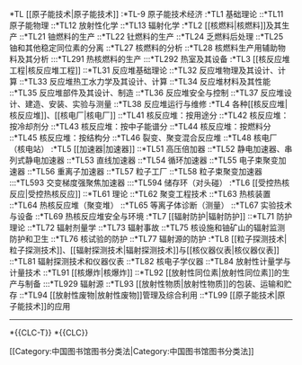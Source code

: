 *TL [[原子能技术|原子能技术]]
:*TL-9 原子能技术经济
:*TL1 基础理论
::*TL11 原子能物理
::*TL12 放射性化学
::*TL13 辐射化学
:*TL2 [[核燃料|核燃料]]及其生产
::*TL21 铀燃料的生产
::*TL22 钍燃料的生产
::*TL24 乏燃料后处理
::*TL25 铀和其他稳定同位素的分离
::*TL27 核燃料的分析
::*TL28 核燃料生产用辅助物料及其分析
:::*TL291 热核燃料的生产
:::*TL292 热室及其设备
:*TL3 [[核反应堆工程|核反应堆工程]]
::*TL31 反应堆基础理论
::*TL32 反应堆物理及其设计、计算
::*TL33 反应堆热工水力学及其设计、计算
::*TL34 反应堆材料及其性能
::*TL35 反应堆部件及其设计、制造
::*TL36 反应堆安全与控制
::*TL37 反应堆设计、建造、安装、实验与测量
::*TL38 反应堆运行与维修
:*TL4 各种[[核反应堆|核反应堆]]、[[核电厂|核电厂]]
::*TL41 核反应堆：按用途分
::*TL42 核反应堆：按冷却剂分
::*TL43 核反应堆：按中子能谱分
::*TL44 核反应堆：按燃料分
::*TL45 核反应堆：按结构分
::*TL46 裂变、聚变混合反应堆
::*TL48 核电厂（核电站）
:*TL5 [[加速器|加速器]]
::*TL51 高压倍加器
::*TL52 静电加速器、串列式静电加速器
::*TL53 直线加速器
::*TL54 循环加速器
::*TL55 电子束聚变加速器
::*TL56 重离子加速器
::*TL57 粒子工厂
::*TL58 粒子束聚变加速器
:::*TL593 交变梯度强聚焦加速器
:::*TL594 储存环（对头碰）
:*TL6 [[受控热核反应|受控热核反应]]
::*TL61 理论
::*TL62 聚变工程技术
::*TL63 热核装置
::*TL64 热核反应堆（聚变堆）
::*TL65 等离子体诊断（测量）
::*TL67 实验技术与设备
::*TL69 热核反应堆安全与环境
:*TL7 [[辐射防护|辐射防护]]
::*TL71 防护理论
::*TL72 辐射剂量学
::*TL73 辐射事故
::*TL75 核设施和铀矿山的辐射监测防护和卫生
::*TL76 核试验的防护
::*TL77 辐射源的防护
:*TL8 [[粒子探测技术|粒子探测技术]]、[[辐射探测技术|辐射探测技术]]与[[核仪器仪表|核仪器仪表]]
::*TL81 辐射探测技术和仪器仪表
::*TL82 核电子学仪器
::*TL84 放射性计量学与计量技术
::*TL91 [[核爆炸|核爆炸]]
::*TL92 [[放射性同位素|放射性同位素]]的生产与制备
:::*TL929 辐射源
::*TL93 [[放射性物质|放射性物质]]的包装、运输和贮存
::*TL94 [[放射性废物|放射性废物]]管理及综合利用
::*TL99 [[原子能技术|原子能技术]]的应用

----

*{{CLC-T}}
*{{CLC}}

[[Category:中国图书馆图书分类法|Category:中国图书馆图书分类法]]